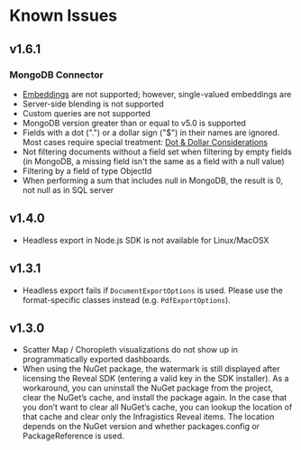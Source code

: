 # Known Issues

## v1.6.1

### MongoDB Connector

- [Embeddings](https://www.mongodb.com/basics/embedded-mongodb) are not supported; however, single-valued embeddings are
- Server-side blending is not supported
- Custom queries are not supported
- MongoDB version greater than or equal to v5.0 is supported
- Fields with a dot (".") or a dollar sign ("$") in their names are ignored. Most cases require special treatment: [Dot & Dollar Considerations](https://www.mongodb.com/docs/manual/core/dot-dollar-considerations/)
- Not filtering documents without a field set when filtering by empty fields (in MongoDB, a missing field isn't the same as a field with a null value)
- Filtering by a field of type ObjectId
- When performing a sum that includes null in MongoDB, the result is 0, not null as in SQL server

## v1.4.0
- Headless export in Node.js SDK is not available for Linux/MacOSX

## v1.3.1
- Headless export fails if ```DocumentExportOptions``` is used. Please use the format-specific classes instead (e.g. ```PdfExportOptions```).

## v1.3.0
- Scatter Map / Choropleth visualizations do not show up in programmatically exported dashboards.
- When using the NuGet package, the watermark is still displayed after licensing the Reveal SDK (entering a valid key in the SDK installer). As a workaround, you can uninstall the NuGet package from the project, clear the NuGet’s cache, and install the package again. In the case that you don’t want to clear all NuGet’s cache, you can lookup the location of that cache and clear only the Infragistics Reveal items. The location depends on the NuGet version and whether packages.config or PackageReference is used.

